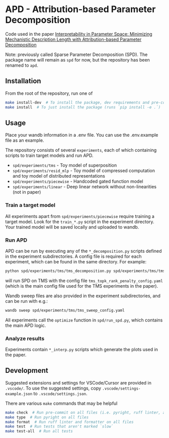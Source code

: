 # APD - Attribution-based Parameter Decomposition
Code used in the paper [Interpretability in Parameter Space: Minimizing
Mechanistic Description Length with
Attribution-based Parameter Decomposition](https://publications.apolloresearch.ai/apd)

Note: previously called Sparse Parameter Decomposition (SPD). The package name will remain as `spd`
for now, but the repository has been renamed to `apd`.

## Installation
From the root of the repository, run one of

```bash
make install-dev  # To install the package, dev requirements and pre-commit hooks
make install  # To just install the package (runs `pip install -e .`)
```

## Usage
Place your wandb information in a .env file. You can use the .env.example file as an example.

The repository consists of several `experiments`, each of which containing scripts to train target
models and run APD.
- `spd/experiments/tms` - Toy model of superposition
- `spd/experiments/resid_mlp` - Toy model of compressed computation and toy model of distributed
  representations
- `spd/experiments/piecewise` - Handcoded gated function model
- `spd/experiments/linear` - Deep linear network without non-linearities (not in paper)

### Train a target model
All experiments apart from `spd/experiments/piecewise` require training a target model. Look for the
`train_*.py` script in the experiment directory. Your trained model will be saved locally and
uploaded to wandb.

### Run APD
APD can be run by executing any of the `*_decomposition.py` scripts defined in the experiment
subdirectories. A config file is required for each experiment, which can be found in the same
directory. For example:
```bash
python spd/experiments/tms/tms_decomposition.py spd/experiments/tms/tms_topk_rank_penalty_config.yaml
```
will run SPD on TMS with the config file `tms_topk_rank_penalty_config.yaml` (which is the main
config file used for the TMS experiments in the paper).

Wandb sweep files are also provided in the experiment subdirectories, and can be run with e.g.:
```bash
wandb sweep spd/experiments/tms/tms_sweep_config.yaml
```

All experiments call the `optimize` function in `spd/run_spd.py`, which contains the main APD logic.

### Analyze results
Experiments contain `*_interp.py` scripts which generate the plots used in the paper.

## Development

Suggested extensions and settings for VSCode/Cursor are provided in `.vscode/`. To use the suggested
settings, copy `.vscode/settings-example.json` to `.vscode/settings.json`.

There are various `make` commands that may be helpful

```bash
make check  # Run pre-commit on all files (i.e. pyright, ruff linter, and ruff formatter)
make type  # Run pyright on all files
make format  # Run ruff linter and formatter on all files
make test  # Run tests that aren't marked `slow`
make test-all  # Run all tests
```